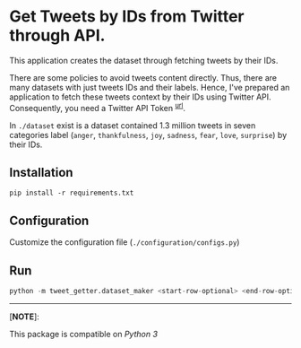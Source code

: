# Get Tweets by IDs from Twitter through API.

This application creates the dataset through fetching tweets by their IDs.

There are some policies to avoid tweets content directly. Thus, there are many datasets with just tweets IDs and their labels. Hence, I've prepared an application to fetch these tweets context by their IDs using Twitter API. Consequently, you need a Twitter API Token <sup>[url](http://apps.twitter.com/)</sup>. 

In `./dataset` exist is a dataset contained 1.3 million tweets in seven categories label (`anger`, `thankfulness`, `joy`, `sadness`, `fear`, `love`, `surprise`) by their IDs.

## Installation

```
pip install -r requirements.txt
```

## Configuration

Customize the configuration file (`./configuration/configs.py`)

## Run

```python
python -m tweet_getter.dataset_maker <start-row-optional> <end-row-optional>
```

---
[**NOTE**]:

This package is compatible on *Python 3*